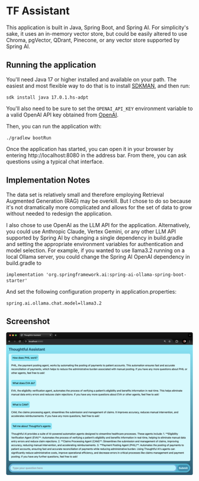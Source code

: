 # TF Assistant

This application is built in Java, Spring Boot, and Spring AI. For simplicity's
sake, it uses an in-memory vector store, but could be easily altered to use
Chroma, pgVector, QDrant, Pinecone, or any vector store supported by Spring AI.

## Running the application

You'll need Java 17 or higher installed and available on your path. The easiest
and most flexible way to do that is to install [SDKMAN](https://sdkman.io/), and
then run:

```shell
sdk install java 17.0.1.hs-adpt
```

You'll also need to be sure to set the `OPENAI_API_KEY` environment variable to
a valid OpenAI API key obtained from [OpenAI](https://platform.openai.com/api-keys).

Then, you can run the application with:

```shell
./gradlew bootRun
```

Once the application has started, you can open it in your browser by entering
http://localhost:8080 in the address bar. From there, you can ask questions
using a typical chat interface.

## Implementation Notes

The data set is relatively small and therefore employing Retrieval Augmented Generation
(RAG) may be overkill. But I chose to do so because it's not dramatically more complicated
and allows for the set of data to grow without needed to redesign the application.

I also chose to use OpenAI as the LLM API for the application. Alternatively, you could
use Anthropic Claude, Vertex Gemini, or any other LLM API supported by Spring AI by changing
a single dependency in build.gradle and setting the appropriate environment variables for
authentication and model selection. For example, if you wanted to use llama3.2 running on
a local Ollama server, you could change the Spring AI OpenAI dependency in build.gradle to

```
implementation 'org.springframework.ai:spring-ai-ollama-spring-boot-starter'
```

And set the following configuration property in application.properties: 

```
spring.ai.ollama.chat.model=llama3.2
```

## Screenshot

![Screenshot](tf-assistant.png)
